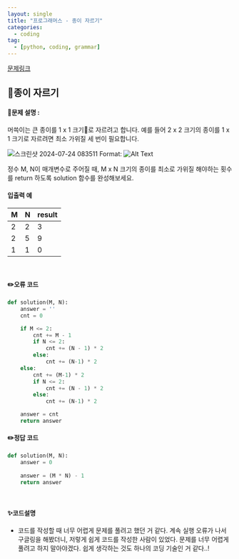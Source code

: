 ```yaml
---
layout: single
title: "프로그래머스 - 종이 자르기"
categories: 
  - coding
tag:
  - [python, coding, grammar]
--- 
```

[문제링크](https://school.programmers.co.kr/learn/courses/30/lessons/120922)  

## 📌종이 자르기
#### 📖문제 설명 :  
머쓱이는 큰 종이를 1 x 1 크기로 자르려고 합니다. 예를 들어 2 x 2 크기의 종이를 1 x 1 크기로 자르려면 최소 가위질 세 번이 필요합니다.

![스크린샷 2024-07-24 083511](https://github.com/user-attachments/assets/24b66b8c-a172-406e-996e-6e035f7bcc80)
Format: ![Alt Text](url)

정수 M, N이 매개변수로 주어질 때, M x N 크기의 종이를 최소로 가위질 해야하는 횟수를 return 하도록 solution 함수를 완성해보세요.
#### 입출력 예 

|M|N|result|
|---|---|---|
|2|2|3|
|2|5|9|
|1|1|0|

<br>

#### ✏️오류 코드 
```python
def solution(M, N):
    answer = ''
    cnt = 0

    if M <= 2:
        cnt += M - 1
        if N <= 2:
            cnt += (N - 1) * 2
        else:
            cnt += (N-1) * 2
    else:
        cnt += (M-1) * 2
        if N <= 2:
            cnt += (N - 1) * 2
        else:
            cnt += (N-1) * 2

    answer = cnt
    return answer
```

#### ✏️정답 코드
```python
def solution(M, N):
    answer = 0
    
    answer = (M * N) - 1
    return answer
```

<br>

#### ✨코드설명
- 코드를 작성할 때 너무 어렵게 문제를 풀려고 했던 거 같다. 계속 실행 오류가 나서 구글링을 해봤더니,
  저렇게 쉽게 코드를 작성한 사람이 있었다. 문제를 너무 어렵게 풀려고 하지 말아야겠다. 쉽게 생각하는 것도 하나의 코딩 기술인 거 같다..!
